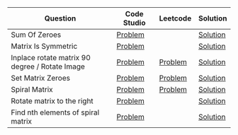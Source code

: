 | Question                                       | Code Studio                                                                                          | Leetcode                                                    | Solution                              |
| ---------------------------------------------- | ---------------------------------------------------------------------------------------------------- | ----------------------------------------------------------- | ------------------------------------- |
| Sum Of Zeroes                                  | [Problem](https://www.codingninjas.com/codestudio/problems/array-sum_893287)                         |                                                             | [Solution](SumOfZeroes.java)          |
| Matrix Is Symmetric                            | [Problem](https://www.codingninjas.com/codestudio/problems/matrix-is-symmetric_799361)               |                                                             | [Solution](SymmetricMatrix.java)      |
| Inplace rotate matrix 90 degree / Rotate Image | [Problem](https://www.codingninjas.com/codestudio/problems/inplace-rotate-matrix-90-degree_839734)   | [Problem](https://leetcode.com/problems/rotate-image/)      | [Solution](RotateMatrix90Degree.java) |
| Set Matrix Zeroes                              | [Problem](https://www.codingninjas.com/codestudio/problems/set-matrix-zeros_3846774)                 | [Problem](https://leetcode.com/problems/set-matrix-zeroes/) | [Solution](SetMatrixZero.java)        |
| Spiral Matrix                                  | [Problem](https://www.codingninjas.com/codestudio/problems/print-spiral_547)                         | [Problem](https://leetcode.com/problems/spiral-matrix/)     | [Solution](SpiralMatrix.java)         |
| Rotate matrix to the right                     | [Problem](https://www.codingninjas.com/codestudio/problems/rotate-matrix-by-k_840699)                |                                                             | [Solution](RotateMatrixRight.java)    |
| Find nth elements of spiral matrix             | [Problem](https://www.codingninjas.com/codestudio/problems/find-nth-elements-of-spiral-matrix_98130) |                                                             | [Solution](FindKthSpiral.java)      |
